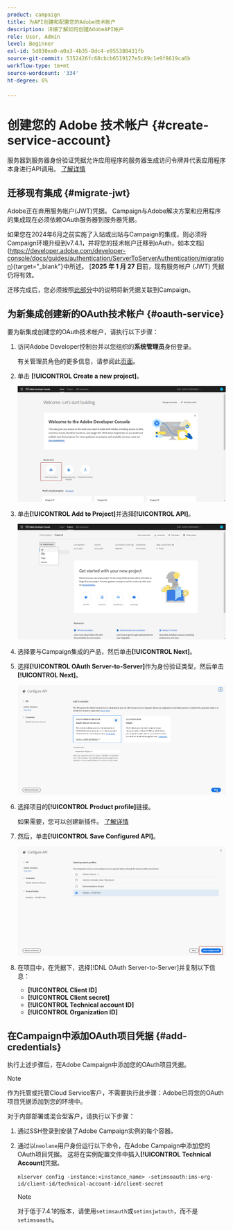```yaml
---
product: campaign
title: 为API创建和配置您的Adobe技术帐户
description: 详细了解如何创建AdobeAPI帐户
role: User, Admin
level: Beginner
exl-id: 5d830ea0-a0a3-4b35-8dc4-e955380431fb
source-git-commit: 5352426fc68cbcb6519127e5c89c1e9f8619ca6b
workflow-type: tm+mt
source-wordcount: '334'
ht-degree: 6%

---
```


# 创建您的 Adobe 技术帐户 {#create-service-account}

服务器到服务器身份验证凭据允许应用程序的服务器生成访问令牌并代表应用程序本身进行API调用。 [了解详情](https://developer.adobe.com/developer-console/docs/guides/authentication/ServerToServerAuthentication/)

## 迁移现有集成 {#migrate-jwt}

Adobe正在弃用服务帐户(JWT)凭据。 Campaign与Adobe解决方案和应用程序的集成现在必须依赖OAuth服务器到服务器凭据。

如果您在2024年6月之前实施了入站或出站与Campaign的集成，则必须将Campaign环境升级到v7.4.1，并将您的技术帐户迁移到oAuth，如本文档](https://developer.adobe.com/developer-console/docs/guides/authentication/ServerToServerAuthentication/migration){target="_blank"}中所述。 [**2025 年 1 月 27 日**&#x200B;前，现有服务帐户 (JWT) 凭据仍将有效。

迁移完成后，您必须按照[此部分](#add-credentials)中的说明将新凭据关联到Campaign。

## 为新集成创建新的OAuth技术帐户 {#oauth-service}

要为新集成创建您的OAuth技术帐户，请执行以下步骤：

1. 访问Adobe Developer控制台并以您组织的&#x200B;**系统管理员**&#x200B;身份登录。

   有关管理员角色的更多信息，请参阅此[页面](https://helpx.adobe.com/enterprise/using/admin-roles.html)。

1. 单击 **[!UICONTROL Create a new project]**。

   ![](assets/api-account-1.png)

1. 单击&#x200B;**[!UICONTROL Add to Project]**&#x200B;并选择&#x200B;**[!UICONTROL API]**。

   ![](assets/api-account-2.png)

1. 选择要与Campaign集成的产品，然后单击&#x200B;**[!UICONTROL Next]**。

1. 选择&#x200B;**[!UICONTROL OAuth Server-to-Server]**&#x200B;作为身份验证类型，然后单击&#x200B;**[!UICONTROL Next]**。

   ![](assets/api-account-3.png)

1. 选择项目的&#x200B;**[!UICONTROL Product profile]**&#x200B;链接。

   如果需要，您可以创建新插件。 [了解详情](https://helpx.adobe.com/enterprise/using/manage-product-profiles.html)

1. 然后，单击&#x200B;**[!UICONTROL Save Configured API]**。

   ![](assets/api-account-4.png)

1. 在项目中，在凭据下，选择[!DNL OAuth Server-to-Server]并复制以下信息：

   * **[!UICONTROL Client ID]**
   * **[!UICONTROL Client secret]**
   * **[!UICONTROL Technical account ID]**
   * **[!UICONTROL Organization ID]**

## 在Campaign中添加OAuth项目凭据 {#add-credentials}

执行上述步骤后，在Adobe Campaign中添加您的OAuth项目凭据。

>[!NOTE]
>
>作为托管或托管Cloud Service客户，不需要执行此步骤：Adobe已将您的OAuth项目凭据添加到您的环境中。
>

对于内部部署或混合型客户，请执行以下步骤：

1. 通过SSH登录到安装了Adobe Campaign实例的每个容器。

1. 通过以`neolane`用户身份运行以下命令，在Adobe Campaign中添加您的OAuth项目凭据。 这将在实例配置文件中插入&#x200B;**[!UICONTROL Technical Account]**&#x200B;凭据。

   ```
   nlserver config -instance:<instance_name> -setimsoauth:ims-org-id/client-id/technical-account-id/client-secret
   ```

   >[!NOTE]
   >
   > 对于低于7.4.1的版本，请使用`setimsauth`或`setimsjwtauth`，而不是`setimsoauth`。


